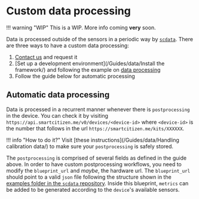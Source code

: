# Custom data processing

!!! warning "WIP"
    This is a WIP. More info coming **very** soon.

Data is processed outside of the sensors in a periodic way by [`scdata`](https://github.com/fablabbcn/smartcitizen-data/). There are three ways to have a custom data processing:

1. [Contact us](mailto:support@smartcitizen.me) and request it
2. [Set up a development environment](/Guides/data/Install the framework/) and following the example on [data processing](https://github.com/fablabbcn/smartcitizen-data/examples/README.md)
3. Follow the guide below for automatic processing

## Automatic data processing

Data is processed in a recurrent manner whenever there is `postprocessing` in the device. You can check it by visiting `https://api.smartcitizen.me/v0/devices/<device-id>` where `<device-id>` is the number that follows in the url `https://smartcitizen.me/kits/XXXXXX`.

!!! info "How to do it?"
    Visit [these instructions](/Guides/data/Handling calibration data/) to make sure your `postprocessing` is safely stored.

The `postprocessing` is comprised of several fields as defined in the guide above. In order to have custom postprocessing workflows, you need to modify the `blueprint_url` and _maybe_, the hardware url. The `blueprint_url` should point to a valid `json` file following the structure shown in the [examples folder in the `scdata` repository](https://github.com/fablabbcn/smartcitizen-data/tree/master/examples/notebooks). Inside this blueprint, `metrics` can be added to be generated according to the `device`'s available sensors.
